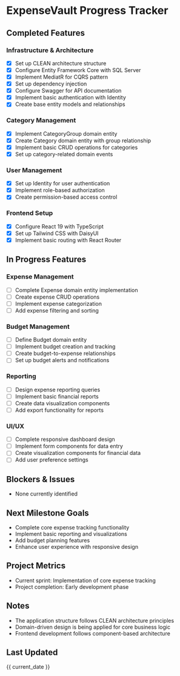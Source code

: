 # ExpenseVault Progress Tracker

## Completed Features

### Infrastructure & Architecture

- [x] Set up CLEAN architecture structure
- [x] Configure Entity Framework Core with SQL Server
- [x] Implement MediatR for CQRS pattern
- [x] Set up dependency injection
- [x] Configure Swagger for API documentation
- [x] Implement basic authentication with Identity
- [x] Create base entity models and relationships

### Category Management

- [x] Implement CategoryGroup domain entity
- [x] Create Category domain entity with group relationship
- [x] Implement basic CRUD operations for categories
- [x] Set up category-related domain events

### User Management

- [x] Set up Identity for user authentication
- [x] Implement role-based authorization
- [x] Create permission-based access control

### Frontend Setup

- [x] Configure React 19 with TypeScript
- [x] Set up Tailwind CSS with DaisyUI
- [x] Implement basic routing with React Router

## In Progress Features

### Expense Management

- [ ] Complete Expense domain entity implementation
- [ ] Create expense CRUD operations
- [ ] Implement expense categorization
- [ ] Add expense filtering and sorting

### Budget Management

- [ ] Define Budget domain entity
- [ ] Implement budget creation and tracking
- [ ] Create budget-to-expense relationships
- [ ] Set up budget alerts and notifications

### Reporting

- [ ] Design expense reporting queries
- [ ] Implement basic financial reports
- [ ] Create data visualization components
- [ ] Add export functionality for reports

### UI/UX

- [ ] Complete responsive dashboard design
- [ ] Implement form components for data entry
- [ ] Create visualization components for financial data
- [ ] Add user preference settings

## Blockers & Issues

- None currently identified

## Next Milestone Goals

- Complete core expense tracking functionality
- Implement basic reporting and visualizations
- Add budget planning features
- Enhance user experience with responsive design

## Project Metrics

- Current sprint: Implementation of core expense tracking
- Project completion: Early development phase

## Notes

- The application structure follows CLEAN architecture principles
- Domain-driven design is being applied for core business logic
- Frontend development follows component-based architecture

## Last Updated

{{ current_date }}
